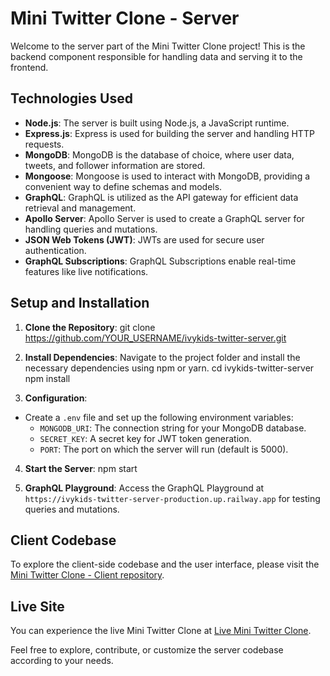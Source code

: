 # Mini Twitter Clone - Server

Welcome to the server part of the Mini Twitter Clone project! This is the backend component responsible for handling data and serving it to the frontend.

## Technologies Used
- **Node.js**: The server is built using Node.js, a JavaScript runtime.
- **Express.js**: Express is used for building the server and handling HTTP requests.
- **MongoDB**: MongoDB is the database of choice, where user data, tweets, and follower information are stored.
- **Mongoose**: Mongoose is used to interact with MongoDB, providing a convenient way to define schemas and models.
- **GraphQL**: GraphQL is utilized as the API gateway for efficient data retrieval and management.
- **Apollo Server**: Apollo Server is used to create a GraphQL server for handling queries and mutations.
- **JSON Web Tokens (JWT)**: JWTs are used for secure user authentication.
- **GraphQL Subscriptions**: GraphQL Subscriptions enable real-time features like live notifications.

## Setup and Installation
1. **Clone the Repository**: 
git clone https://github.com/YOUR_USERNAME/ivykids-twitter-server.git

2. **Install Dependencies**:
Navigate to the project folder and install the necessary dependencies using npm or yarn.
cd ivykids-twitter-server
npm install

3. **Configuration**:
- Create a `.env` file and set up the following environment variables:
  - `MONGODB_URI`: The connection string for your MongoDB database.
  - `SECRET_KEY`: A secret key for JWT token generation.
  - `PORT`: The port on which the server will run (default is 5000).

4. **Start the Server**:
npm start

5. **GraphQL Playground**:
Access the GraphQL Playground at `https://ivykids-twitter-server-production.up.railway.app` for testing queries and mutations.

## Client Codebase
To explore the client-side codebase and the user interface, please visit the [Mini Twitter Clone - Client repository](https://github.com/ec-026/ivykids-twitter-client).

## Live Site
You can experience the live Mini Twitter Clone at [Live Mini Twitter Clone](https://ivykids-twitter-client.vercel.app).

Feel free to explore, contribute, or customize the server codebase according to your needs.



